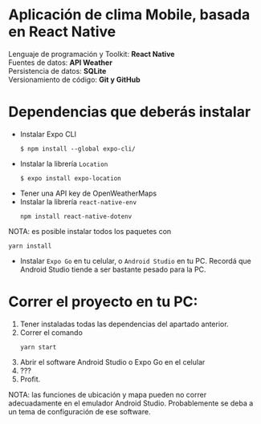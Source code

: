 # Aplicación de clima Mobile, basada en React Native
Lenguaje de programación y Toolkit: **React Native**  
Fuentes de datos: **API Weather**  
Persistencia de datos: **SQLite**  
Versionamiento de código: **Git y GitHub**  


# Dependencias que deberás instalar

* Instalar Expo CLI
  ```
  $ npm install --global expo-cli/
  ```
* Instalar la librería `Location`
  ```
  $ expo install expo-location
  ```
* Tener una API key de OpenWeatherMaps
* Instalar la librería `react-native-env`
  ```
  npm install react-native-dotenv
  ```
NOTA: es posible instalar todos los paquetes con
```
yarn install
```

* Instalar `Expo Go` en tu celular, o `Android Studio` en tu PC. Recordá que Android Studio tiende a ser bastante pesado para la PC.

# Correr el proyecto en tu PC:
1. Tener instaladas todas las dependencias del apartado anterior.
2. Correr el comando
   ```
   yarn start
   ```
3. Abrir el software Android Studio o Expo Go en el celular
4. ???
5. Profit.

NOTA: las funciones de ubicación y mapa pueden no correr adecuadamente en el emulador Android Studio. Probablemente se deba a un tema de configuración de ese software.
